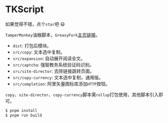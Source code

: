 # TKScript

如果觉得不错，点个`star`吧 😃  

`TamperMonkey`油猴脚本，`GreasyFork`[主页链接](https://greasyfork.org/zh-CN/users/584991-windrunnermax)。

* `dist`: 打包后模块。
* `src/copy`: 文本选中复制。
* `src/expansion`: 自动展开阅读全文。
* `src/captcha`: 强智教务系统验证码识别。
* `src/site-director`: 去除链接跳转页面。
* `src/copy-currency`: 文本选中复制，通用版。
* `src/completion`: 阿里矢量图标库添加`HTTP`按钮。

`copy`、`site-director`、`copy-currency`脚本需`rollup`打包使用，其他脚本引入即可。

```bash
$ pnpm install
$ pnpm run build
```

